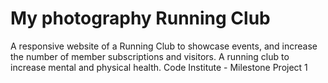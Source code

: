 # My photography Running Club
A responsive website of a Running Club to showcase events, and increase the number of member subscriptions and visitors. A running club to increase mental and physical health. 
Code Institute - Milestone Project 1
